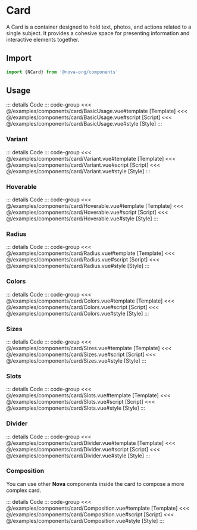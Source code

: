 <script setup>
import DisplayContainer from '../examples/partials/DisplayContainer.vue'
import BasicUsage from '../examples/components/card/BasicUsage.vue'
import Variant from '../examples/components/card/Variant.vue'
import Hoverable from '../examples/components/card/Hoverable.vue'
import Radius from '../examples/components/card/Radius.vue'
import Colors from '../examples/components/card/Colors.vue'
import Sizes from '../examples/components/card/Sizes.vue'
import Slots from '../examples/components/card/Slots.vue'
import Divider from '../examples/components/card/Divider.vue'
import Composition from '../examples/components/card/Composition.vue'
</script>

# Card

A Card is a container designed to hold text, photos, and actions related to a single subject. It provides a cohesive
space for presenting information and interactive elements together.

## Import

```ts
import {NCard} from '@nova-org/components'
```

## Usage

<display-container>
    <basic-usage/>
</display-container>

::: details Code
::: code-group
<<< @/examples/components/card/BasicUsage.vue#template [Template]
<<< @/examples/components/card/BasicUsage.vue#script [Script]
<<< @/examples/components/card/BasicUsage.vue#style [Style]
:::

### Variant

<display-container>
    <variant/>
</display-container>

::: details Code
::: code-group
<<< @/examples/components/card/Variant.vue#template [Template]
<<< @/examples/components/card/Variant.vue#script [Script]
<<< @/examples/components/card/Variant.vue#style [Style]
:::

### Hoverable

<display-container>
    <hoverable/>
</display-container>

::: details Code
::: code-group
<<< @/examples/components/card/Hoverable.vue#template [Template]
<<< @/examples/components/card/Hoverable.vue#script [Script]
<<< @/examples/components/card/Hoverable.vue#style [Style]
:::

### Radius

<display-container>
    <radius/>
</display-container>

::: details Code
::: code-group
<<< @/examples/components/card/Radius.vue#template [Template]
<<< @/examples/components/card/Radius.vue#script [Script]
<<< @/examples/components/card/Radius.vue#style [Style]
:::

### Colors

<display-container>
    <colors/>
</display-container>

::: details Code
::: code-group
<<< @/examples/components/card/Colors.vue#template [Template]
<<< @/examples/components/card/Colors.vue#script [Script]
<<< @/examples/components/card/Colors.vue#style [Style]
:::

### Sizes

<display-container>
    <sizes/>
</display-container>

::: details Code
::: code-group
<<< @/examples/components/card/Sizes.vue#template [Template]
<<< @/examples/components/card/Sizes.vue#script [Script]
<<< @/examples/components/card/Sizes.vue#style [Style]
:::

### Slots

<display-container>
    <slots/>
</display-container>

::: details Code
::: code-group
<<< @/examples/components/card/Slots.vue#template [Template]
<<< @/examples/components/card/Slots.vue#script [Script]
<<< @/examples/components/card/Slots.vue#style [Style]
:::

### Divider

<display-container>
    <divider/>
</display-container>

::: details Code
::: code-group
<<< @/examples/components/card/Divider.vue#template [Template]
<<< @/examples/components/card/Divider.vue#script [Script]
<<< @/examples/components/card/Divider.vue#style [Style]
:::

### Composition

You can use other **Nova** components inside the card to compose a more complex card.

<display-container>
    <composition/>
</display-container>

::: details Code
::: code-group
<<< @/examples/components/card/Composition.vue#template [Template]
<<< @/examples/components/card/Composition.vue#script [Script]
<<< @/examples/components/card/Composition.vue#style [Style]
:::

